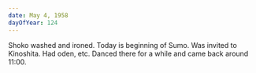 ```yaml
---
date: May 4, 1958
dayOfYear: 124
---
```

Shoko washed and ironed. Today is beginning of Sumo.
Was invited to Kinoshita. Had oden, etc.
Danced there for a while and came back around 11:00.
